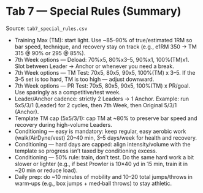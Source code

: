 # Tab 7 — Special Rules (Summary)

Source: `tab7_special_rules.csv`

- Training Max (TM): start light. Use ~85–90% of true/estimated 1RM so bar speed, technique, and recovery stay on track (e.g., e1RM 350 → TM 315 @ 90% or 295 @ 85%).
- 7th Week options — Deload: 70%x5, 80%x3–5, 90%x1, 100%(TM)x1. Slot between Leader → Anchor or whenever you need a break.
- 7th Week options — TM Test: 70x5, 80x5, 90x5, 100%(TM) x 3–5. If the 3–5 set is too hard, TM is too high — adjust downward.
- 7th Week options — PR Test: 70x5, 80x5, 90x5, 100%(TM) x PR/goal. Use sparingly as a competitive/test week.
- Leader/Anchor cadence: strictly 2 Leaders → 1 Anchor. Example: run 5x5/3/1 (Leader) for 2 cycles, then 7th Week, then Original 5/3/1 (Anchor).
- Template TM cap (5x5/3/1): cap TM at ~80% to preserve bar speed and recovery during high-volume Leaders.
- Conditioning — easy is mandatory: keep regular, easy aerobic work (walk/AirDyne/vest) 20–40 min, 3–5 days/week for health and recovery.
- Conditioning — hard days are capped: align intensity/volume with the template so progress isn’t taxed by conditioning excess.
- Conditioning — 50% rule: train, don’t test. Do the same hard work a bit slower or lighter (e.g., if best Prowler is 10×40 yd in 15 min, train it in ~20 min or reduce load).
- Daily prep: do ~10 minutes of mobility and 10–20 total jumps/throws in warm‑ups (e.g., box jumps + med‑ball throws) to stay athletic.
